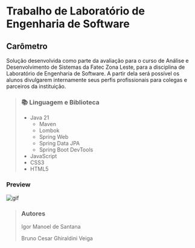 # Trabalho de Laboratório de Engenharia de Software

## Carômetro 
Solução desenvolvida como parte da avaliação para o curso de Análise e Desenvolvimento de Sistemas da Fatec Zona Leste, para a disciplina de Laboratório de Engenharia de Software. A partir dela será possível os alunos divulgarem internamente seus perfis profissionais para colegas e parceiros da instituição.

> ### 📚 Linguagem e Biblioteca
> - Java 21
>   - Maven
>   - Lombok
>   - Spring Web
>   - Spring Data JPA
>   - Spring Boot DevTools
> - JavaScript
> - CSS3
> - HTML5

### Preview 
![gif](https://github.com/igormanoels/Fatec-Trabalho-LabEng/blob/main/carometro/docs/img/gif-telas-index.gif)


> ### Autores
> Igor Manoel de Santana
> 
> Bruno Cesar Ghiraldini Veiga
